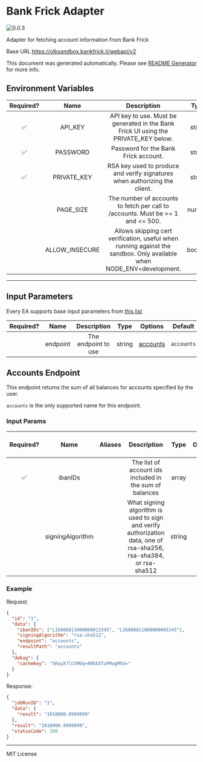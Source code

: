 # Bank Frick Adapter

![0.0.3](https://img.shields.io/github/package-json/v/smartcontractkit/external-adapters-js?filename=packages/sources/bank-frick/package.json)

Adapter for fetching account information from Bank Frick

Base URL https://olbsandbox.bankfrick.li/webapi/v2

This document was generated automatically. Please see [README Generator](../../scripts#readme-generator) for more info.

## Environment Variables

| Required? |      Name      |                                                      Description                                                      |  Type   | Options | Default |
| :-------: | :------------: | :-------------------------------------------------------------------------------------------------------------------: | :-----: | :-----: | :-----: |
|    ✅     |    API_KEY     |                  API key to use. Must be generated in the Bank Frick UI using the PRIVATE_KEY below.                  | string  |         |         |
|    ✅     |    PASSWORD    |                                         Password for the Bank Frick account.                                          | string  |         |         |
|    ✅     |  PRIVATE_KEY   |                      RSA key used to produce and verify signatures when authorizing the client.                       | string  |         |         |
|           |   PAGE_SIZE    |                    The number of accounts to fetch per call to /accounts. Must be >= 1 and <= 500.                    | number  |         |  `500`  |
|           | ALLOW_INSECURE | Allows skipping cert verification, useful when running against the sandbox. Only available when NODE_ENV=development. | boolean |         |         |

---

## Input Parameters

Every EA supports base input parameters from [this list](../../core/bootstrap#base-input-parameters)

| Required? |   Name   |     Description     |  Type  |            Options             |  Default   |
| :-------: | :------: | :-----------------: | :----: | :----------------------------: | :--------: |
|           | endpoint | The endpoint to use | string | [accounts](#accounts-endpoint) | `accounts` |

## Accounts Endpoint

This endpoint returns the sum of all balances for accounts specified by the user.

`accounts` is the only supported name for this endpoint.

### Input Params

| Required? |       Name       | Aliases |                                                    Description                                                     |  Type  | Options |   Default    | Depends On | Not Valid With |
| :-------: | :--------------: | :-----: | :----------------------------------------------------------------------------------------------------------------: | :----: | :-----: | :----------: | :--------: | :------------: |
|    ✅     |     ibanIDs      |         |                              The list of account ids included in the sum of balances                               | array  |         |              |            |                |
|           | signingAlgorithm |         | What signing algorithm is used to sign and verify authorization data, one of rsa-sha256, rsa-sha384, or rsa-sha512 | string |         | `rsa-sha512` |            |                |

### Example

Request:

```json
{
  "id": "1",
  "data": {
    "ibanIDs": ["LI6808811000000012345", "LI6808811000000045345"],
    "signingAlgorithm": "rsa-sha512",
    "endpoint": "accounts",
    "resultPath": "accounts"
  },
  "debug": {
    "cacheKey": "5RayX7lCXMOq+AM5EXTuPMagMhU="
  }
}
```

Response:

```json
{
  "jobRunID": "1",
  "data": {
    "result": "1010000.0999999"
  },
  "result": "1010000.0999999",
  "statusCode": 200
}
```

---

MIT License
